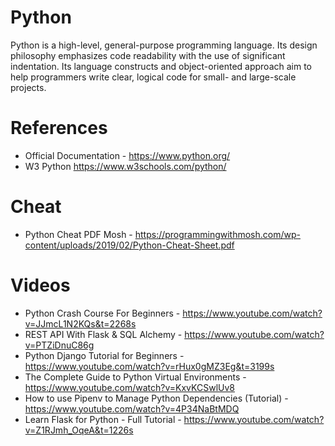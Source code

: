 # Python

Python is a high-level, general-purpose programming language. Its design philosophy emphasizes code readability with the use of significant indentation. Its language constructs and object-oriented approach aim to help programmers write clear, logical code for small- and large-scale projects.

# References

- Official Documentation - https://www.python.org/
- W3 Python https://www.w3schools.com/python/

# Cheat

- Python Cheat PDF Mosh - https://programmingwithmosh.com/wp-content/uploads/2019/02/Python-Cheat-Sheet.pdf

# Videos

- Python Crash Course For Beginners - https://www.youtube.com/watch?v=JJmcL1N2KQs&t=2268s
- REST API With Flask & SQL Alchemy - https://www.youtube.com/watch?v=PTZiDnuC86g
- Python Django Tutorial for Beginners - https://www.youtube.com/watch?v=rHux0gMZ3Eg&t=3199s
- The Complete Guide to Python Virtual Environments - https://www.youtube.com/watch?v=KxvKCSwlUv8
- How to use Pipenv to Manage Python Dependencies (Tutorial) - https://www.youtube.com/watch?v=4P34NaBtMDQ
- Learn Flask for Python - Full Tutorial - https://www.youtube.com/watch?v=Z1RJmh_OqeA&t=1226s
